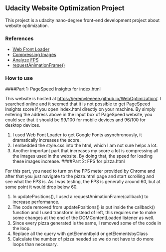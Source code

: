 ## Udacity Website Optimization Project

This project is a udacity nano-degree front-end development project about website optimization.

### References
* [Web Front Loader](https://github.com/typekit/webfontloader#modules)
* [Compressing Images](https://compressjpeg.com/)
* [Analyze FPS](https://developers.google.com/web/tools/chrome-devtools/evaluate-performance/#analyze_frames_per_second)
* [requestAnimationFrame()](https://developer.mozilla.org/zh-CN/docs/Web/API/Window/requestAnimationFrame)
### How to use

####Part 1: PageSpeed Insights for index.html

This website is hosted at https://jeremyleeeee.github.io/WebOptimization/. I searched online and it seemed that it is 
not possible to get PageSpeed Insights score if you open index.html directly on your machine. By simply entering the
address above in the input box of PageSpeed website, you could see that it should be 99/100 for mobile devices and 
96/100 for desktop devices.

1. I used Web Font Loader to get Google Fonts asynchronously, it dramatically increases the score.
2. I embedded the style.css into the html, which I am not sure helps a lot.
3. Another important part that increases my score a lot is compressing all the images used in the website. By doing that,
the speed for loading these images increase.
####Part 2: FPS for pizza.html

For this part, you need to turn on the FPS meter provided by Chrome and after that you just navigate to the pizza.html 
page and start scrolling and see what the FPS is. As I was testing, the FPS is generally around 60, but at some point it
would drop below 60.
1. In updatePositions(), I used a requestAnimationFrame(callback) to increase performance.
2. The code removed from updatePositions() is put inside the callback() function and I used transform instead of left, 
this requires me to make some changes at the end of the DOMContentLoaded listener as well.
3. Since every pizza generated is the same, I removed some of the code in the loop.
4. Replace all the query with getElementbyId or getElementsbyClass
5. Calculate the number of pizza needed so we do not have to do more loops than necessary.
